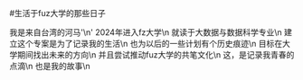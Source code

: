 #生活于fuz大学的那些日子

我是来自台湾的河马'\n'
2024年进入fz大学\n
就读于大数据与数据科学专业\n
建立这个专案是为了记录我的生活\n
也为以后的一些计划有个历史痕迹\n
目标在大学期间找出未来的方向\n
并且尝试推动fuz大学的共笔文化\n
这，是记录我青春的点滴\n
也是我的故事\n
